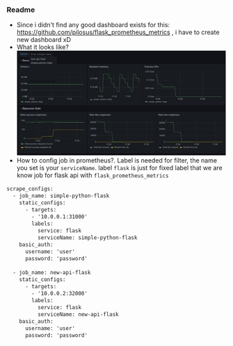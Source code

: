 ### Readme
- Since i didn't find any good dashboard exists for this: https://github.com/pilosus/flask_prometheus_metrics , i have to create new dashboard xD
- What it looks like?
![alt text](image.png)
- How to config job in prometheus?. Label is needed for filter, the name you set is your `serviceName`. label `flask` is just for fixed label that we are know job for flask api with `flask_prometheus_metrics`
```
scrape_configs:
  - job_name: simple-python-flask
    static_configs:
      - targets:
        - '10.0.0.1:31000'
        labels:
          service: flask
          serviceName: simple-python-flask
    basic_auth:
      username: 'user'
      password: 'password'

  - job_name: new-api-flask
    static_configs:
      - targets:
        - '10.0.0.2:32000'
        labels:
          service: flask
          serviceName: new-api-flask
    basic_auth:
      username: 'user'
      password: 'password'
```